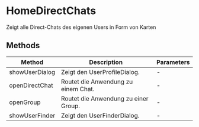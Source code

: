 # HomeDirectChats

Zeigt alle Direct-Chats des eigenen Users in Form von Karten

## Methods

<!-- @vuese:HomeDirectChats:methods:start -->
|Method|Description|Parameters|
|---|---|---|
|showUserDialog|Zeigt den UserProfileDialog.|-|
|openDirectChat|Routet die Anwendung zu einem Chat.|-|
|openGroup|Routet die Anwendung zu einer Group.|-|
|showUserFinder|Zeigt den UserFinderDialog.|-|

<!-- @vuese:HomeDirectChats:methods:end -->


